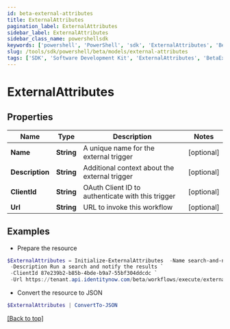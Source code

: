 ```yaml
---
id: beta-external-attributes
title: ExternalAttributes
pagination_label: ExternalAttributes
sidebar_label: ExternalAttributes
sidebar_class_name: powershellsdk
keywords: ['powershell', 'PowerShell', 'sdk', 'ExternalAttributes', 'BetaExternalAttributes'] 
slug: /tools/sdk/powershell/beta/models/external-attributes
tags: ['SDK', 'Software Development Kit', 'ExternalAttributes', 'BetaExternalAttributes']
---
```



# ExternalAttributes

## Properties

Name | Type | Description | Notes
------------ | ------------- | ------------- | -------------
**Name** | **String** | A unique name for the external trigger | [optional] 
**Description** | **String** | Additional context about the external trigger | [optional] 
**ClientId** | **String** | OAuth Client ID to authenticate with this trigger | [optional] 
**Url** | **String** | URL to invoke this workflow | [optional] 

## Examples

- Prepare the resource
```powershell
$ExternalAttributes = Initialize-ExternalAttributes  -Name search-and-notify `
 -Description Run a search and notify the results `
 -ClientId 87e239b2-b85b-4bde-b9a7-55bf304ddcdc `
 -Url https://tenant.api.identitynow.com/beta/workflows/execute/external/c79e0079-562c-4df5-aa73-60a9e25c916d
```

- Convert the resource to JSON
```powershell
$ExternalAttributes | ConvertTo-JSON
```


[[Back to top]](#) 

